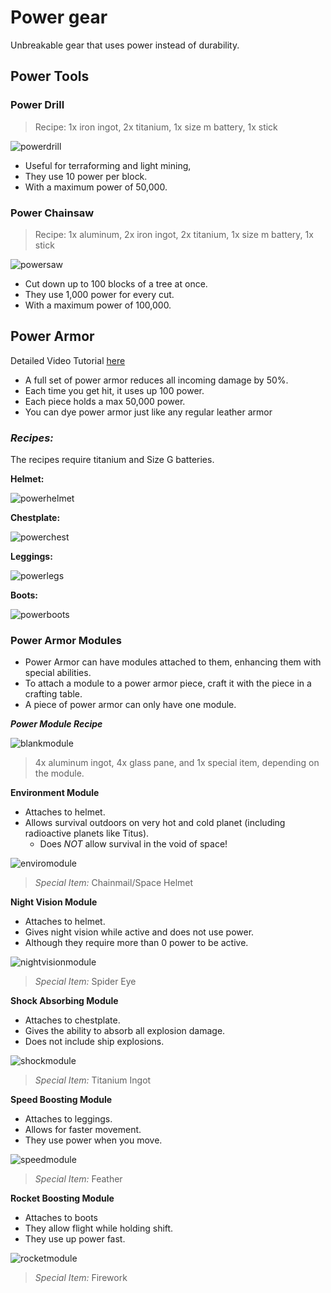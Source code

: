 # Power gear
Unbreakable gear that uses power instead of durability.

## Power Tools

### Power Drill
> Recipe: 1x iron ingot, 2x titanium, 1x size m battery, 1x stick

![powerdrill]

- Useful for terraforming and light mining, 
- They use 10 power per block.
- With a maximum power of 50,000.

### Power Chainsaw
> Recipe: 1x aluminum, 2x iron ingot, 2x titanium, 1x size m battery, 1x stick

![powersaw]

- Cut down up to 100 blocks of a tree at once.
- They use 1,000 power for every cut.
- With a maximum power of 100,000.

## Power Armor
Detailed Video Tutorial [here](https://youtu.be/Qu9Zn0Yebuw)

- A full set of power armor reduces all incoming damage by 50%.
- Each time you get hit, it uses up 100 power.
- Each piece holds a max 50,000 power.
- You can dye power armor just like any regular leather armor

### ***Recipes:***
The recipes require titanium and Size G batteries.

**Helmet:**

![powerhelmet]

**Chestplate:**

![powerchest]

**Leggings:**

![powerlegs]

**Boots:**

![powerboots]

### Power Armor Modules
- Power Armor can have modules attached to them, enhancing them with special abilities. 
- To attach a module to a power armor piece, craft it with the piece in a crafting table.
- A piece of power armor can only have one module.

***Power Module Recipe***

![blankmodule]
> 4x aluminum ingot, 4x glass pane, and 1x special item, depending on the module.

**Environment Module**
- Attaches to helmet.
- Allows survival outdoors on very hot and cold planet (including radioactive planets like Titus).
  - Does *NOT* allow survival in the void of space!

![enviromodule]

> *Special Item:* Chainmail/Space Helmet

**Night Vision Module**
- Attaches to helmet.
- Gives night vision while active and does not use power.
- Although they require more than 0 power to be active.

![nightvisionmodule]

> *Special Item:* Spider Eye

**Shock Absorbing Module**
- Attaches to chestplate.
- Gives the ability to absorb all explosion damage.
- Does not include ship explosions.

![shockmodule]

> *Special Item:* Titanium Ingot

**Speed Boosting Module**
- Attaches to leggings.
- Allows for faster movement.
- They use power when you move.

![speedmodule]

> *Special Item:* Feather

**Rocket Boosting Module**
- Attaches to boots
- They allow flight while holding shift.
- They use up power fast.

![rocketmodule]

> *Special Item:* Firework

[powerdrill]: https://i.imgur.com/vkvLBm9.png
[powersaw]: https://i.imgur.com/o0z1YmK.png
[powerhelmet]: https://i.imgur.com/niGGtvD.png
[powerchest]: https://i.imgur.com/N0wKV68.png
[powerlegs]: https://i.imgur.com/2hrWxge.png
[powerboots]: https://i.imgur.com/8LZ9yb7.png
[blankmodule]: https://i.imgur.com/aIbBVYm.png
[enviromodule]: https://i.imgur.com/ucTZT9M.png
[nightvisionmodule]: https://i.imgur.com/wjbelOb.png
[shockmodule]: https://i.imgur.com/AQ9aaLK.png
[speedmodule]: https://i.imgur.com/wiVI0wo.png
[rocketmodule]: https://i.imgur.com/8tKgmJa.png